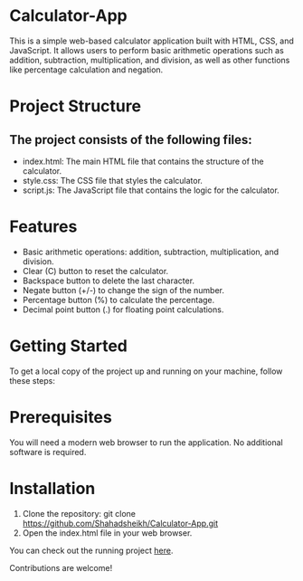 # Calculator-App
 
This is a simple web-based calculator application built with HTML, CSS, and JavaScript. It allows users to perform basic arithmetic operations such as addition, subtraction, multiplication, and division, as well as other functions like percentage calculation and negation.

# Project Structure
## The project consists of the following files:

+ index.html: The main HTML file that contains the structure of the calculator.
+ style.css: The CSS file that styles the calculator.
+ script.js: The JavaScript file that contains the logic for the calculator.

# Features

+ Basic arithmetic operations: addition, subtraction, multiplication, and division.
+ Clear (C) button to reset the calculator.
+ Backspace button to delete the last character.
+ Negate button (+/-) to change the sign of the number.
+ Percentage button (%) to calculate the percentage.
+ Decimal point button (.) for floating point calculations.

# Getting Started
To get a local copy of the project up and running on your machine, follow these steps:

# Prerequisites
You will need a modern web browser to run the application. No additional software is required.

# Installation
1. Clone the repository:
git clone https://github.com/Shahadsheikh/Calculator-App.git
2. Open the index.html file in your web browser.

You can check out the running project [here](https://shahadsheikh.github.io/Calculator-App/).

Contributions are welcome! 
